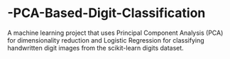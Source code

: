 # -PCA-Based-Digit-Classification
A machine learning project that uses Principal Component Analysis (PCA) for dimensionality reduction and Logistic Regression for classifying handwritten digit images from the scikit-learn digits dataset.
